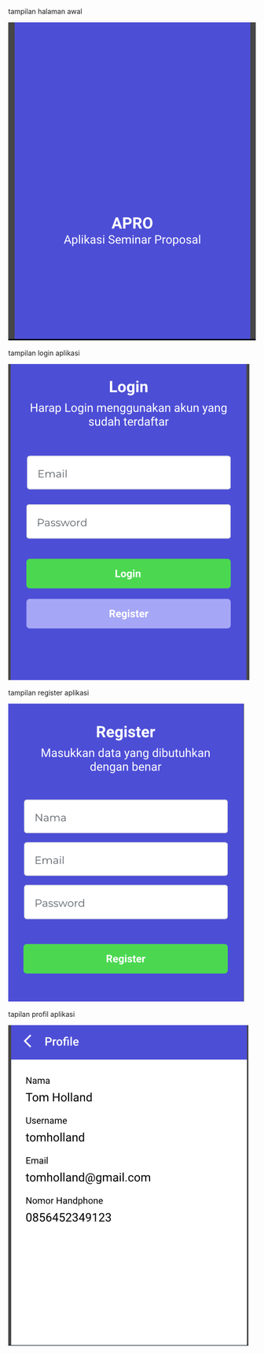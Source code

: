 tampilan halaman awal 


![Screenshoot ](img/Capture.png)



tampilan login aplikasi 


![Screenshoot ](img/Capture1.png)



tampilan register aplikasi 



![Screenshoot ](img/Capture2.png)



tapilan profil aplikasi 




![Screenshoot ](img/Capture4.png)

